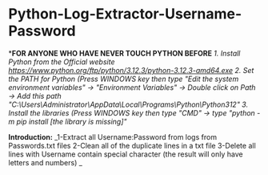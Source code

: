 # Python-Log-Extractor-Username-Password








***FOR ANYONE WHO HAVE NEVER TOUCH PYTHON BEFORE**
_1. Install Python from the Official website https://www.python.org/ftp/python/3.12.3/python-3.12.3-amd64.exe
2. Set the PATH for Python (Press WINDOWS key then type "Edit the system environment variables" -> "Environment Variables" -> Double click on Path -> Add this path "C:\Users\Administrator\AppData\Local\Programs\Python\Python312"
3. Install the libraries (Press WINDOWS key then type "CMD" -> type "python -m pip install [the library is missing]"_

**Introduction:**
_1-Extract all Username:Password from logs from Passwords.txt files
2-Clean all of the duplicate lines in a txt file
3-Delete all lines with Username contain special character (the result will only have letters and numbers)
_
